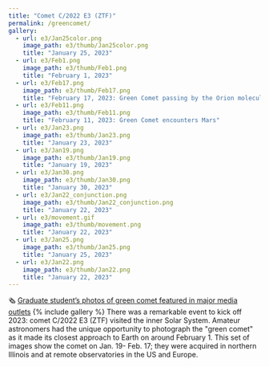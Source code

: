```yaml
---
title: "Comet C/2022 E3 (ZTF)"
permalink: /greencomet/
gallery:
  - url: e3/Jan25color.png
    image_path: e3/thumb/Jan25color.png
    title: "January 25, 2023"
  - url: e3/Feb1.png
    image_path: e3/thumb/Feb1.png
    title: "February 1, 2023"
  - url: e3/Feb17.png
    image_path: e3/thumb/Feb17.png
    title: "February 17, 2023: Green Comet passing by the Orion molecular cloud complex, Pleiades, and Mars"
  - url: e3/Feb11.png
    image_path: e3/thumb/Feb11.png
    title: "February 11, 2023: Green Comet encounters Mars"
  - url: e3/Jan23.png
    image_path: e3/thumb/Jan23.png
    title: "January 23, 2023"
  - url: e3/Jan19.png
    image_path: e3/thumb/Jan19.png
    title: "January 19, 2023"
  - url: e3/Jan30.png
    image_path: e3/thumb/Jan30.png
    title: "January 30, 2023"
  - url: e3/Jan22_conjunction.png
    image_path: e3/thumb/Jan22_conjunction.png
    title: "January 22, 2023"
  - url: e3/movement.gif
    image_path: e3/thumb/movement.png
    title: "January 22, 2023"
  - url: e3/Jan25.png
    image_path: e3/thumb/Jan25.png
    title: "January 25, 2023"
  - url: e3/Jan22.png
    image_path: e3/thumb/Jan22.png
    title: "January 22, 2023"
---
```

🗞️ [Graduate student’s photos of green comet featured in major media outlets](https://ciera.northwestern.edu/2023/02/03/green-comet-visible-in-the-night-sky-for-first-time-since-stone-age-makes-its-closest-pass-by-earth/)
{% include gallery %}
There was a remarkable event to kick off 2023: comet C/2022 E3 (ZTF) visited the inner Solar System.
Amateur astronomers had the unique opportunity to photograph the "green comet" as it made its closest approach to Earth on around February 1. 
This set of images show the comet on Jan. 19- Feb. 17; they were acquired in northern Illinois and at remote observatories in the US and Europe.